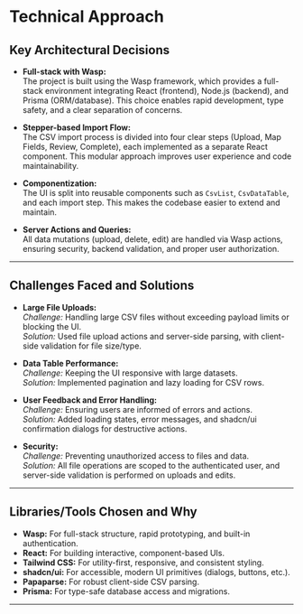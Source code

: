 # Technical Approach

## Key Architectural Decisions

- **Full-stack with Wasp:**  
  The project is built using the Wasp framework, which provides a full-stack environment integrating React (frontend), Node.js (backend), and Prisma (ORM/database). This choice enables rapid development, type safety, and a clear separation of concerns.

- **Stepper-based Import Flow:**  
  The CSV import process is divided into four clear steps (Upload, Map Fields, Review, Complete), each implemented as a separate React component. This modular approach improves user experience and code maintainability.

- **Componentization:**  
  The UI is split into reusable components such as `CsvList`, `CsvDataTable`, and each import step. This makes the codebase easier to extend and maintain.

- **Server Actions and Queries:**  
  All data mutations (upload, delete, edit) are handled via Wasp actions, ensuring security, backend validation, and proper user authorization.

---

## Challenges Faced and Solutions

- **Large File Uploads:**  
  *Challenge:* Handling large CSV files without exceeding payload limits or blocking the UI.  
  *Solution:* Used file upload actions and server-side parsing, with client-side validation for file size/type.

- **Data Table Performance:**  
  *Challenge:* Keeping the UI responsive with large datasets.  
  *Solution:* Implemented pagination and lazy loading for CSV rows.

- **User Feedback and Error Handling:**  
  *Challenge:* Ensuring users are informed of errors and actions.  
  *Solution:* Added loading states, error messages, and shadcn/ui confirmation dialogs for destructive actions.

- **Security:**  
  *Challenge:* Preventing unauthorized access to files and data.  
  *Solution:* All file operations are scoped to the authenticated user, and server-side validation is performed on uploads and edits.

---

## Libraries/Tools Chosen and Why

- **Wasp:** For full-stack structure, rapid prototyping, and built-in authentication.
- **React:** For building interactive, component-based UIs.
- **Tailwind CSS:** For utility-first, responsive, and consistent styling.
- **shadcn/ui:** For accessible, modern UI primitives (dialogs, buttons, etc.).
- **Papaparse:** For robust client-side CSV parsing.
- **Prisma:** For type-safe database access and migrations.

---
